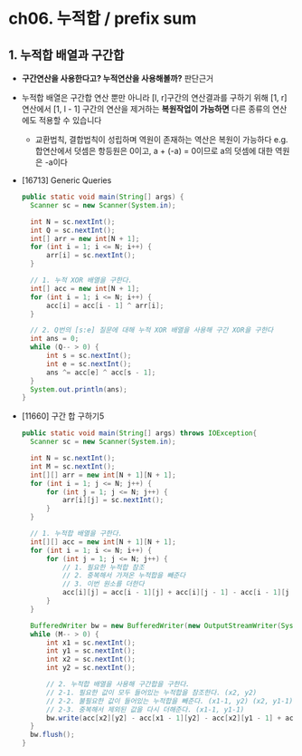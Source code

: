 # ch06. 누적합 / prefix sum

## 1. 누적합 배열과 구간합

- **구간연산을 사용한다고? 누적연산을 사용해볼까?** 판단근거
- 누적합 배열은 구간합 연산 뿐만 아니라 [l, r]구간의 연산결과를 구하기 위해 [1, r] 연산에서 [1, l - 1] 구간의 연산을 제거하는 **복원작업이 가능하면** 다른 종류의 연산에도 적용할 수 있습니다

  - 교환법칙, 결합법칙이 성립하며 역원이 존재하는 역산은 복원이 가능하다
    e.g. 합연산에서 덧셈은 항등원은 0이고, a + (-a) = 0이므로 a의 덧셈에 대한 역원은 -a이다

- [16713] Generic Queries

  ```java
  public static void main(String[] args) {
    Scanner sc = new Scanner(System.in);

    int N = sc.nextInt();
    int Q = sc.nextInt();
    int[] arr = new int[N + 1];
    for (int i = 1; i <= N; i++) {
        arr[i] = sc.nextInt();
    }

    // 1. 누적 XOR 배열을 구한다.
    int[] acc = new int[N + 1];
    for (int i = 1; i <= N; i++) {
        acc[i] = acc[i - 1] ^ arr[i];
    }

    // 2. Q번의 [s:e] 질문에 대해 누적 XOR 배열을 사용해 구간 XOR을 구한다
    int ans = 0;
    while (Q-- > 0) {
        int s = sc.nextInt();
        int e = sc.nextInt();
        ans ^= acc[e] ^ acc[s - 1];
    }
    System.out.println(ans);
  }

  ```

- [11660] 구간 합 구하기5

  ```java
  public static void main(String[] args) throws IOException{
    Scanner sc = new Scanner(System.in);

    int N = sc.nextInt();
    int M = sc.nextInt();
    int[][] arr = new int[N + 1][N + 1];
    for (int i = 1; j <= N; j++) {
        for (int j = 1; j <= N; j++) {
            arr[i][j] = sc.nextInt();
        }
    }

    // 1. 누적합 배열을 구한다.
    int[][] acc = new int[N + 1][N + 1];
    for (int i = 1; i <= N; i++) {
        for (int j = 1; j <= N; j++) {
            // 1. 필요한 누적합 참조
            // 2. 중복해서 가져온 누적합을 빼준다
            // 3. 이번 원소를 더한다
            acc[i][j] = acc[i - 1][j] + acc[i][j - 1] - acc[i - 1][j - 1] + arr[i][j];
        }
    }

    BufferedWriter bw = new BufferedWriter(new OutputStreamWriter(System.out));
    while (M-- > 0) {
        int x1 = sc.nextInt();
        int y1 = sc.nextInt();
        int x2 = sc.nextInt();
        int y2 = sc.nextInt();

        // 2. 누적합 배열을 사용해 구간합을 구한다.
        // 2-1. 필요한 값이 모두 들어있는 누적합을 참조한다. (x2, y2)
        // 2-2. 불필요한 값이 들어있는 누적합을 빼준다. (x1-1, y2) (x2, y1-1)
        // 2-3. 중복해서 제외된 값을 다시 더해준다. (x1-1, y1-1)
        bw.write(acc[x2][y2] - acc[x1 - 1][y2] - acc[x2][y1 - 1] + acc[x1 - 1][y1 - 1] + "\n");
    }
    bw.flush();
  }
  ```
